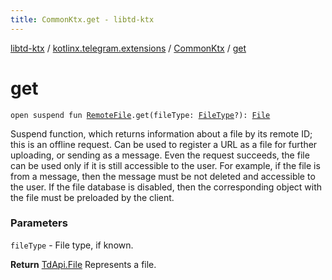 ```yaml
---
title: CommonKtx.get - libtd-ktx
---
```


[libtd-ktx](../../index.html) / [kotlinx.telegram.extensions](../index.html) / [CommonKtx](index.html) / [get](./get.html)

# get

`open suspend fun `[`RemoteFile`](https://tdlibx.github.io/td/docs/org/drinkless/td/libcore/telegram/TdApi.RemoteFile.html)`.get(fileType: `[`FileType`](https://tdlibx.github.io/td/docs/org/drinkless/td/libcore/telegram/TdApi.FileType.html)`?): `[`File`](https://tdlibx.github.io/td/docs/org/drinkless/td/libcore/telegram/TdApi.File.html)

Suspend function, which returns information about a file by its remote ID; this is an offline
request. Can be used to register a URL as a file for further uploading, or sending as a message.
Even the request succeeds, the file can be used only if it is still accessible to the user. For
example, if the file is from a message, then the message must be not deleted and accessible to the
user. If the file database is disabled, then the corresponding object with the file must be
preloaded by the client.

### Parameters

`fileType` - File type, if known.

**Return**
[TdApi.File](https://tdlibx.github.io/td/docs/org/drinkless/td/libcore/telegram/TdApi.File.html) Represents a file.

